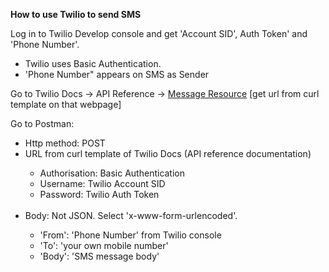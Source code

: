 <strong>How to use Twilio to send SMS</strong>

<p>Log in to Twilio Develop console and get 'Account SID', Auth Token' and 'Phone Number'.</p>
	<ul>
		<li>Twilio uses Basic Authentication.</li>
		<li>'Phone Number" appears on SMS as Sender</li>
	</ul>

<p> Go to Twilio Docs -> API Reference ->
<a href="https://www.twilio.com/docs/sms/api/message-resource" target="_blank">Message Resource</a>
[get url from curl template on that webpage]<p>

<p>Go to Postman:</p>
<ul>
<li>Http method: POST</li>
<li>URL from curl template of Twilio Docs (API reference documentation)</li>
	<ul>
	<li>Authorisation: Basic Authentication</li>
	<li>Username: Twilio Account SID</li>
	<li>Password: Twilio Auth Token</li>
	</ul>
<br>
<li>Body: Not JSON. Select 'x-www-form-urlencoded'.</li>
	<ul>
	<li>'From': 'Phone Number' from Twilio console</li>
	<li>'To': 'your own mobile number'</li>
	<li>'Body': 'SMS message body'</li>	
	</ul>
</ul>

